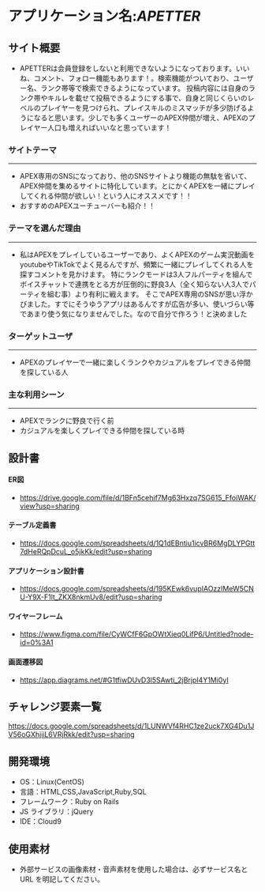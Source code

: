 # アプリケーション名:_APETTER_

## サイト概要
- APETTERは会員登録をしないと利用できないようになっております。いいね、コメント、フォロー機能もあります！。検索機能がついており、ユーザー名、ランク帯等で検索できるようになっています。 投稿内容には自身のランク帯やキルレを載せて投稿できるようにする事で、自身と同じくらいのレベルのプレイヤーを見つけられ、プレイスキルのミスマッチが多少防げるようになると思います。少しでも多くユーザーのAPEX仲間が増え、APEXのプレイヤー人口も増えればいいなと思っています！

### サイトテーマ
***
- APEX専用のSNSになっており、他のSNSサイトより機能の無駄を省いて、APEX仲間を集めるサイトに特化しています。とにかくAPEXを一緒にプレイしてくれる仲間が欲しい！という人にオススメです！！
- おすすめのAPEXユーチューバーも紹介！！


### テーマを選んだ理由
***
- 私はAPEXをプレイしているユーザーであり、よくAPEXのゲーム実況動画をyoutubeやTikTokでよく見るんですが、頻繁に一緒にプレイしてくれる人を探すコメントを見かけます。  特にランクモードは3人フルパーティを組んでボイスチャットで連携をとる方が圧倒的に野良3人（全く知らない人3人でパーティを組む事）より有利に戦えます。  そこでAPEX専用のSNSが思い浮かびました。すでにそうゆうアプリはあるんですが広告が多い、使いづらい等であまり使う気になりませんでした。なので自分で作ろう！と決めました



### ターゲットユーザ
***
- APEXのプレイヤーで一緒に楽しくランクやカジュアルをプレイできる仲間を探している人



### 主な利用シーン
***
- APEXでランクに野良で行く前
- カジュアルを楽しくプレイできる仲間を探している時


## 設計書

#### ER図
- https://drive.google.com/file/d/1BFn5cehif7Mg63Hxzq7SG615_FfoiWAK/view?usp=sharing

#### テーブル定義書
- https://docs.google.com/spreadsheets/d/1Q1dEBntiu1icvBR6MgDLYPGtt7dHeRQpDcuL_o5jkKk/edit?usp=sharing

#### アプリケーション設計書
- https://docs.google.com/spreadsheets/d/195KEwk6vupIAOzzIMeW5CNU-Y9X-F1lt_ZKX8nkmUv8/edit?usp=sharing

#### ワイヤーフレーム
- https://www.figma.com/file/CyWCfF6GpOWtXieq0LifP6/Untitled?node-id=0%3A1

#### 画面遷移図
- https://app.diagrams.net/#G1tfiwDUvD3l5SAwti_2jBrjpI4Y1Mi0yI

## チャレンジ要素一覧
https://docs.google.com/spreadsheets/d/1LUNWVf4RHC1ze2uck7XG4Du1JV56oGXhjiiL6VRjRkk/edit?usp=sharing

## 開発環境

- OS：Linux(CentOS)
- 言語：HTML,CSS,JavaScript,Ruby,SQL
- フレームワーク：Ruby on Rails
- JS ライブラリ：jQuery
- IDE：Cloud9

## 使用素材

- 外部サービスの画像素材・音声素材を使用した場合は、必ずサービス名と URL を明記してください。
